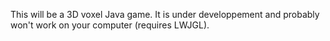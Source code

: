 This will be a 3D voxel Java game.
It is under developpement and probably won't work on your computer (requires LWJGL).
